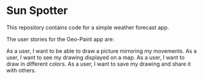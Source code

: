 # Sun Spotter
This repository contains code for a simple weather forecast app.

The user stories for the Geo-Paint app are:

As a user, I want to be able to draw a picture mirroring my movements.
As a user, I want to see my drawing displayed on a map.
As a user, I want to draw in different colors.
As a user, I want to save my drawing and share it with others.
